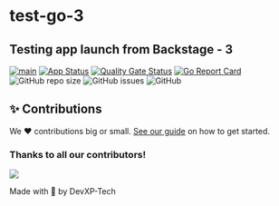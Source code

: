 # test-go-3
## Testing app launch from Backstage - 3


[![main](https://github.com/analect-io/test-go-3/actions/workflows/main.yml/badge.svg)](https://github.com/analect-io/test-go-3/actions/workflows/main.yml)
[![App Status](https://argocd.analect.com/api/badge?name=dev-test-go-3&revision=true)](https://argocd.analect.com/applications/dev-test-go-3)
[![Quality Gate Status](https://sonar.analect.com/api/project_badges/measure?project=test-go-3&metric=alert_status&token=b14766ec092e3b15374e9205ab6fa63ce4e6ca0e)](https://sonar.analect.com/dashboard?id=test-go-3)
[![Go Report Card](https://goreportcard.com/badge/github.com/analect-io/test-go-3)](https://goreportcard.com/report/github.com/analect-io/test-go-3)
![GitHub repo size](https://img.shields.io/github/repo-size/analect-io/test-go-3)
![GitHub issues](https://img.shields.io/github/issues/analect-io/test-go-3)
![GitHub](https://img.shields.io/github/license/analect-io/test-go-3)


## ✨ Contributions

We ❤️ contributions big or small. [See our guide](contributing.md) on how to get started.

### Thanks to all our contributors!

<a href="https://github.com/analect-io/test-go-3/graphs/contributors">
  <img src="https://contrib.rocks/image?repo=analect-io/test-go-3" />
</a>

Made with 💜 by DevXP-Tech
